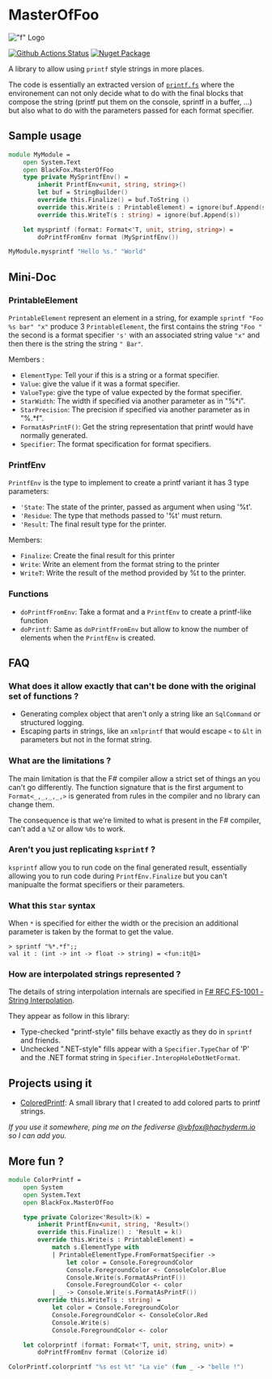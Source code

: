 ﻿# MasterOfFoo

!["f" Logo](https://raw.githubusercontent.com/vbfox/MasterOfFoo/master/src/BlackFox.MasterOfFoo/Icon.png)


[![Github Actions Status](https://github.com/vbfox/MasterOfFoo/actions/workflows/main.yml/badge.svg)](https://github.com/vbfox/MasterOfFoo/actions/workflows/main.yml?query=branch%3Amaster)
[![Nuget Package](https://img.shields.io/nuget/v/BlackFox.MasterOfFoo.svg)](https://www.nuget.org/packages/BlackFox.MasterOfFoo)

A library to allow using `printf` style strings in more places.

The code is essentially an extracted version of [`printf.fs`][printf_fs] where the environement can not only decide
what to do with the final blocks that compose the string (printf put them on the console, sprintf in a buffer, ...)
but also what to do with the parameters passed for each format specifier.

## Sample usage

```fsharp
module MyModule =
    open System.Text
    open BlackFox.MasterOfFoo
    type private MySprintfEnv() =
        inherit PrintfEnv<unit, string, string>()
        let buf = StringBuilder()
        override this.Finalize() = buf.ToString ()
        override this.Write(s : PrintableElement) = ignore(buf.Append(s.FormatAsPrintF()))
        override this.WriteT(s : string) = ignore(buf.Append(s))

    let mysprintf (format: Format<'T, unit, string, string>) =
        doPrintfFromEnv format (MySprintfEnv())

MyModule.mysprintf "Hello %s." "World"
```

## Mini-Doc

### PrintableElement

`PrintableElement` represent an element in a string, for example `sprintf "Foo %s bar" "x"` produce 3
`PrintableElement`, the first contains the string `"Foo "` the second is a format specifier `'s'` with an associated
string value `"x"` and then there is the string  the string `" Bar"`.

Members :

* `ElementType`: Tell your if this is a string or a format specifier.
* `Value`: give the value if it was a format specifier.
* `ValueType`: give the type of value expected by the format specifier.
* `StarWidth`: The width if specified via another parameter as in "%*i".
* `StarPrecision`: The precision if specified via another parameter as in "%.*f".
* `FormatAsPrintF()`: Get the string representation that printf would have normally generated.
* `Specifier`: The format specification for format specifiers.

### PrintfEnv

`PrintfEnv` is the type to implement to create a printf variant it has 3 type parameters:

* `'State`: The state of the printer, passed as argument when using '%t'.
* `'Residue`: The type that methods passed to '%t' must return.
* `'Result`: The final result type for the printer.

Members:
* `Finalize`: Create the final result for this printer
* `Write`: Write an element from the format string to the printer
* `WriteT`: Write the result of the method provided by %t to the printer.

### Functions

* `doPrintfFromEnv`: Take a format and a `PrintfEnv` to create a printf-like function
* `doPrintf`: Same as `doPrintfFromEnv` but allow to know the number of elements when the `PrintfEnv` is created.

## FAQ

### What does it allow exactly that can't be done with the original set of functions ?

* Generating complex object that aren't only a string like an `SqlCommand` or structured logging.
* Escaping parts in strings, like an `xmlprintf` that would escape `<` to `&lt` in parameters but not in the format
  string.

### What are the limitations ?

The main limitation is that the F# compiler allow a strict set of things an you can't go differently.
The function signature that is the first argument to `Format<_,_,_,_,>` is generated from rules in the compiler and no
library can change them.

The consequence is that we're limited to what is present in the F# compiler, can't add a `%Z` or allow `%0s` to work.

### Aren't you just replicating `ksprintf` ?

`ksprintf` allow you to run code on the final generated result, essentially allowing you to run code during
`PrintfEnv.Finalize` but you can't manipualte the format specifiers or their parameters.

### What this `Star` syntax

When `*` is specified for either the width or the precision an additional parameter is taken by the format to get the
value.

````
> sprintf "%*.*f";;
val it : (int -> int -> float -> string) = <fun:it@1>
````

### How are interpolated strings represented ?

The details of string interpolation internals are specified in [F# RFC FS-1001 - String Interpolation][fs-1001].

They appear as follow in this library:
* Type-checked "printf-style" fills behave exactly as they do in `sprintf` and friends.
* Unchecked ".NET-style" fills appear with a `Specifier.TypeChar` of 'P' and the .NET format string
  in `Specifier.InteropHoleDotNetFormat`.

[fs-1001]: https://github.com/fsharp/fslang-design/blob/aca88da13cdb95f4f337d4f7d44cbf9d343704ae/FSharp-5.0/FS-1001-StringInterpolation.md#f-rfc-fs-1001---string-interpolation

## Projects using it

* [ColoredPrintf][colorprintf]: A small library that I created to add colored parts to printf strings.

*If you use it somewhere, ping me on the fediverse [@vbfox@hachyderm.io][fedi] so I can add you.*

More fun ?
----------

```fsharp
module ColorPrintf =
    open System
    open System.Text
    open BlackFox.MasterOfFoo

    type private Colorize<'Result>(k) =
        inherit PrintfEnv<unit, string, 'Result>()
        override this.Finalize() : 'Result = k()
        override this.Write(s : PrintableElement) =
            match s.ElementType with
            | PrintableElementType.FromFormatSpecifier ->
                let color = Console.ForegroundColor
                Console.ForegroundColor <- ConsoleColor.Blue
                Console.Write(s.FormatAsPrintF())
                Console.ForegroundColor <- color
            | _ -> Console.Write(s.FormatAsPrintF())
        override this.WriteT(s : string) =
            let color = Console.ForegroundColor
            Console.ForegroundColor <- ConsoleColor.Red
            Console.Write(s)
            Console.ForegroundColor <- color

    let colorprintf (format: Format<'T, unit, string, unit>) =
        doPrintfFromEnv format (Colorize id)

ColorPrintf.colorprintf "%s est %t" "La vie" (fun _ -> "belle !")
```

[printf_fs]: https://github.com/fsharp/fsharp/blob/master/src/fsharp/FSharp.Core/printf.fs
[fedi]: https://hachyderm.io/@vbfox
[colorprintf]: https://github.com/vbfox/ColoredPrintf
